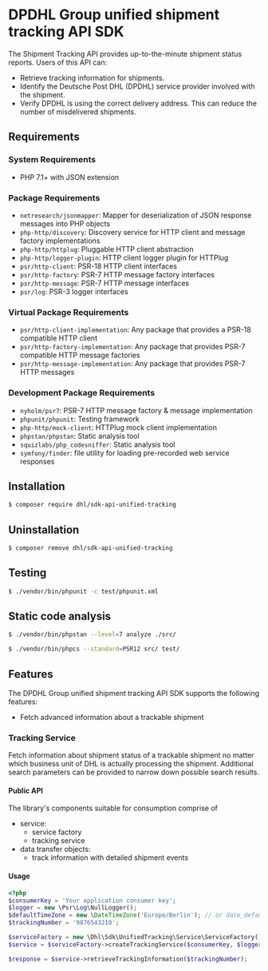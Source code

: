 # DPDHL Group unified shipment tracking API SDK

The Shipment Tracking API provides up-to-the-minute shipment status reports. Users of this API can:

- Retrieve tracking information for shipments.
- Identify the Deutsche Post DHL (DPDHL) service provider involved with the shipment.
- Verify DPDHL is using the correct delivery address. This can reduce the number of misdelivered shipments.

## Requirements

### System Requirements

- PHP 7.1+ with JSON extension

### Package Requirements

- `netresearch/jsonmapper`: Mapper for deserialization of JSON response messages into PHP objects
- `php-http/discovery`: Discovery service for HTTP client and message factory implementations
- `php-http/httplug`: Pluggable HTTP client abstraction
- `php-http/logger-plugin`: HTTP client logger plugin for HTTPlug
- `psr/http-client`: PSR-18 HTTP client interfaces
- `psr/http-factory`: PSR-7 HTTP message factory interfaces
- `psr/http-message`: PSR-7 HTTP message interfaces
- `psr/log`: PSR-3 logger interfaces

### Virtual Package Requirements

- `psr/http-client-implementation`: Any package that provides a PSR-18 compatible HTTP client
- `psr/http-factory-implementation`: Any package that provides PSR-7 compatible HTTP message factories
- `psr/http-message-implementation`: Any package that provides PSR-7 HTTP messages

### Development Package Requirements

- `nyholm/psr7`: PSR-7 HTTP message factory & message implementation
- `phpunit/phpunit`: Testing framework
- `php-http/mock-client`: HTTPlug mock client implementation
- `phpstan/phpstan`: Static analysis tool
- `squizlabs/php_codesniffer`: Static analysis tool
- `symfony/finder`: file utility for loading pre-recorded web service responses

## Installation

```bash
$ composer require dhl/sdk-api-unified-tracking
```

## Uninstallation

```bash
$ composer remove dhl/sdk-api-unified-tracking
```

## Testing

```bash
$ ./vendor/bin/phpunit -c test/phpunit.xml
```

## Static code analysis

```bash
$ ./vendor/bin/phpstan --level=7 analyze ./src/
```

```bash
$ ./vendor/bin/phpcs --standard=PSR12 src/ test/
```

## Features

The DPDHL Group unified shipment tracking API SDK supports the following features:

* Fetch advanced information about a trackable shipment


### Tracking Service

Fetch information about shipment status of a trackable shipment no matter which business unit of DHL is actually processing the shipment.
Additional search parameters can be provided to narrow down possible search results.

#### Public API

The library's components suitable for consumption comprise of

* service:
  * service factory
  * tracking service
* data transfer objects:
  * track information with detailed shipment events

#### Usage

```php
<?php
$consumerKey = 'Your application consumer key';
$logger = new \Psr\Log\NullLogger();
$defaultTimeZone = new \DateTimeZone('Europe/Berlin'); // or date_default_timezone_get()
$trackingNumber = '9876543210';

$serviceFactory = new \Dhl\Sdk\UnifiedTracking\Service\ServiceFactory();
$service = $serviceFactory->createTrackingService($consumerKey, $logger, $defaultTimeZone);

$response = $service->retrieveTrackingInformation($trackingNumber);
```
